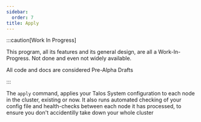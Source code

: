 ```yaml
---
sidebar:
  order: 7
title: Apply
---
```


:::caution[Work In Progress]

This program, all its features and its general design, are all a Work-In-Progress.
Not done and even not widely available.

All code and docs are considered Pre-Alpha Drafts

:::

The `apply` command, applies your Talos System configuration to each node in the cluster, existing or now.
It also runs automated checking of your config file and health-checks between each node it has processed, to ensure you don't accidentilly take down your whole cluster
